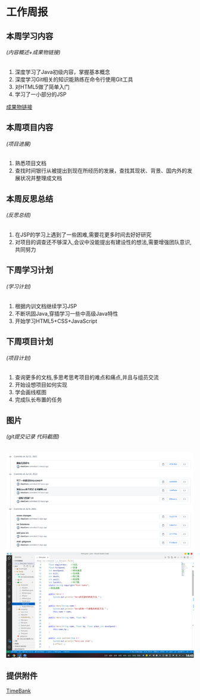 # 工作周报

## 本周学习内容

###### (内容概述+成果物链接)
1. 深度学习了Java初级内容，掌握基本概念
2. 深度学习Git相关的知识能熟练在命令行使用Git工具
3. 对HTML5做了简单入门
4. 学习了一小部分的JSP

[成果物链接](https://github.com/AlanCorn/JavaStudy)

## 本周项目内容

###### (项目进展)

1. 熟悉项目文档
2. 查找时间银行从被提出到现在所经历的发展，查找其现状、背景、国内外的发展状况并整理成文档

## 本周反思总结

###### (反思总结)

1. 在JSP的学习上遇到了一些困难,需要花更多时间去好好研究
2. 对项目的调查还不够深入,会议中没能提出有建设性的想法,需要增强团队意识,共同努力

## 下周学习计划

###### (学习计划)

1. 根据内训文档继续学习JSP
2. 不断巩固Java,穿插学习一些中高级Java特性
3. 开始学习HTML5+CSS+JavaScript

## 下周项目计划

###### (项目计划)

1. 查询更多的文档,多思考思考项目的难点和痛点,并且与组员交流
2. 开始设想项目如何实现
3. 学会画线框图
4. 完成队长布置的任务

## 图片

###### (git提交记录 代码截图)

![commit](commit.png)
![codeScreenshot](code.png)

## 提供附件

[TimeBank](Time%20Bank%20发展及现状.pdf)
